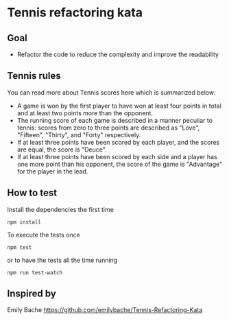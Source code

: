 # Tennis refactoring kata

## Goal
- Refactor the code to reduce the complexity and improve the readability

## Tennis rules
You can read more about Tennis scores here which is summarized below:

- A game is won by the first player to have won at least four points in total and at least two points more than the opponent.
- The running score of each game is described in a manner peculiar to tennis: scores from zero to three points are described as "Love", "Fifteen", "Thirty", and "Forty" respectively.
- If at least three points have been scored by each player, and the scores are equal, the score is "Deuce".
- If at least three points have been scored by each side and a player has one more point than his opponent, the score of the game is "Advantage" for the player in the lead.

## How to test
Install the dependencies the first time

    npm install

To execute the tests once
    
    npm test
or to have the tests all the time running 

    npm run test-watch
    

## Inspired by
Emily Bache https://github.com/emilybache/Tennis-Refactoring-Kata
